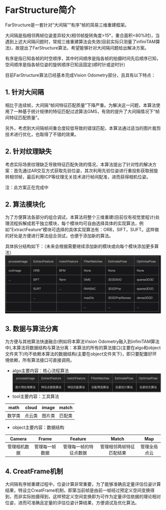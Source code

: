 # FarStructure简介

FarStructure是一套针对“大间隔”“有序”帧的简易三维重建框架。

大间隔是指相邻两帧位姿差异较大\(相邻帧旋转角度&gt;15°，重合面积&lt;80%时\)，当遇到上述大间隔问题时，常规三维重建算法会失效\(目前实际只测量了infiniTAM算法\)，故提出了FarStructure算法，希望能够针对大间隔问题给出解决方案。

有序是指已知各帧的时空顺序，其中时间顺序是指各帧的拍摄时间先后顺序已知，空间顺序是指各帧位姿的旋转顺序已知且固定\(顺时针或逆时针\)

目前FarStructure算法已经基本完成Vision Odometry部分，且具有以下特点：

## 1. 针对大间隔

相比于连续帧，大间隔“帧间特征匹配质量”下降严重。为解决这一问题，本算法使用了一种基于统计规律的特征匹配过滤算法GMS，有效的提升了大间隔情况下“帧间特征匹配质量”。

另外，考虑到大间隔帧间重合度较低导致的错误匹配，本算法通过适当的图片裁剪技术进行优化，也取得了不错的效果。

## 2. 针对纹理缺失

考虑实际场景纹理缺乏导致特征匹配失效的情况，本算法提出了针对性的解决方案：首先通过AR交互方式获取先验位姿，其次利用先验位姿进行重投影获取弱旋转相邻帧，最后利用ICP等纹理无关技术进行帧间配准，进而获得相机位姿。

注：此方案正在完成中

## 2. 算法模块化

为了方便算法各部分的组合调试，本算法将整个三维重建\(目前仅有视觉里程计\)处理流程拆解成若干独立模块，每个模块均可自由选择具体的实现算法，例如”ExtractFeature“模块可选择的具体实现算法有：ORB，SIFT，SUFT。这样做的好处是方便进行算法组合测试，也便于添加新的算法。

具体拆分结构如下：（未来会根据需要继续添加新的模块或向每个模块添加更多算法） ![algo1](../.gitbook/assets/algo1.jpg)

## 3. 数据与算法分离

为方便与其他算法快速融合\(例如将本算法Vision Odometry融入到infiniTAM算法中\),本算法将数据结构与算法分离：本算法的所有的算法接口\(主要在algo和object文件夹下\)均不依赖本算法的数据结构\(主要在object文件夹下\)，即只要配置好环境依赖，所有算法接口可直接调用。

* algo主要内容：核心流程算法 ![algo1](../.gitbook/assets/algos.jpg)
* tool主要内容：工具算法

| math | cloud | image | match |
| :---: | :---: | :---: | :---: |
| 数学类 | 点云类 | 图片类 | 匹配类 |

* object主要内容：数据结构

| Camera | Frame | Feature | Match | Map |
| :---: | :---: | :---: | :---: | :---: |
| 管理相机数据 | 管理每一帧数据 | 管理每一帧的特征点数据 | 管理相邻两帧特征匹配结果 | 管理全局点云 |

## 4. CreatFrame机制

大间隔有序帧重建过程中，位姿计算非常重要，为了能够准确且定量评估位姿计算结果，特设立CreatFrame机制，即第当前帧是由前一帧经过预定义空间变换得到，而非实际拍摄得到，这样预定义空间变换即为可作为定量评估依据的理论相对位姿，进而可准确且定量的评估位姿计算结果，方便调试及优化算法。

